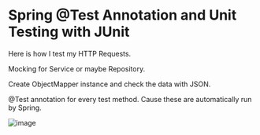# Spring @Test Annotation and Unit Testing with JUnit

Here is how I test my HTTP Requests. 

Mocking for Service or maybe Repository.

Create ObjectMapper instance and check the data with JSON.

@Test annotation for every test method. Cause these are automatically run by Spring.

![image](https://user-images.githubusercontent.com/38990648/127232513-e07b6738-a6c8-43ea-8b33-05a05b6f8fbe.png)

